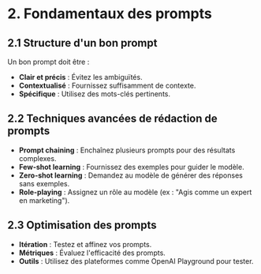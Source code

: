 # 2. Fondamentaux des prompts

## 2.1 Structure d'un bon prompt
Un bon prompt doit être :
- **Clair et précis** : Évitez les ambiguïtés.
- **Contextualisé** : Fournissez suffisamment de contexte.
- **Spécifique** : Utilisez des mots-clés pertinents.

## 2.2 Techniques avancées de rédaction de prompts
- **Prompt chaining** : Enchaînez plusieurs prompts pour des résultats complexes.
- **Few-shot learning** : Fournissez des exemples pour guider le modèle.
- **Zero-shot learning** : Demandez au modèle de générer des réponses sans exemples.
- **Role-playing** : Assignez un rôle au modèle (ex : "Agis comme un expert en marketing").

## 2.3 Optimisation des prompts
- **Itération** : Testez et affinez vos prompts.
- **Métriques** : Évaluez l'efficacité des prompts.
- **Outils** : Utilisez des plateformes comme OpenAI Playground pour tester.
